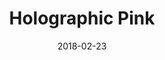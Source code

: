 ---
title: Holographic Pink
date: 2018-02-23
img: /images/nails/holographic-pink.jpg
caption: Daily Charme Cherry Blossom
---